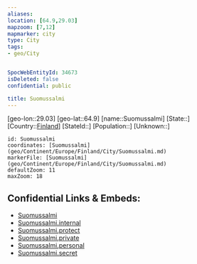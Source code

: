 ```yaml
---
aliases: 
location: [64.9,29.03]
mapzoom: [7,12] 
mapmarker: city 
type: City
tags:
- geo/City


SpocWebEntityId: 34673
isDeleted: false
confidential: public

title: Suomussalmi
---
```

[geo-lon::29.03]
[geo-lat::64.9]
[name::Suomussalmi]
[State::]
[Country::[Finland](geo/Continent/Europe/Finland.md)]
[StateId::]
[Population::]
[Unknown::]


```leaflet
id: Suomussalmi
coordinates: [Suomussalmi](geo/Continent/Europe/Finland/City/Suomussalmi.md)
markerFile: [Suomussalmi](geo/Continent/Europe/Finland/City/Suomussalmi.md)
defaultZoom: 11 
maxZoom: 18
```


## Confidential Links & Embeds: 
- [Suomussalmi](../../../../../../_public/geo/Continent/Europe/Finland/City/Suomussalmi.md) 
- [Suomussalmi.internal](../../../../../../_internal/geo/Continent/Europe/Finland/City/Suomussalmi.internal.md) 
- [Suomussalmi.protect](../../../../../../_protect/geo/Continent/Europe/Finland/City/Suomussalmi.protect.md) 
- [Suomussalmi.private](../../../../../../_private/geo/Continent/Europe/Finland/City/Suomussalmi.private.md) 
- [Suomussalmi.personal](../../../../../../_personal/geo/Continent/Europe/Finland/City/Suomussalmi.personal.md) 
- [Suomussalmi.secret](../../../../../../_secret/geo/Continent/Europe/Finland/City/Suomussalmi.secret.md) 
